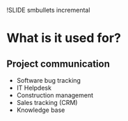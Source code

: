 !SLIDE smbullets incremental
# What is it used for?

## Project communication

* Software bug tracking
* IT Helpdesk
* Construction management
* Sales tracking (CRM)
* Knowledge base

